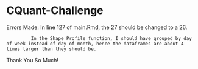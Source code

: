 # CQuant-Challenge
Errors Made: In line 127 of main.Rmd, the 27 should be changed to a 26.

             In the Shape Profile function, I should have grouped by day of week instead of day of month, hence the dataframes are about 4 times larger than they should be.


Thank You So Much!
